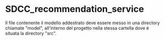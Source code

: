 # SDCC_recommendation_service

Il file contenente il modello addestrato deve essere messo in una directory chiamate "model", all'interno del progetto nella stessa cartella dove è situata la directory "src".

